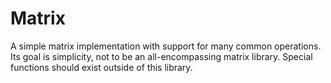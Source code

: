 Matrix
===

A simple matrix implementation with support for many common operations. Its goal is simplicity, not to be an all-encompassing matrix library. Special functions should exist outside of this library.